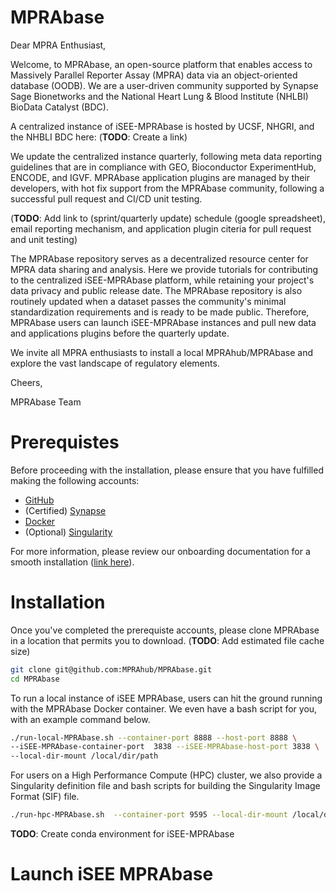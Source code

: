 # MPRAbase

Dear MPRA Enthusiast,

Welcome, to MPRAbase, an open-source platform that enables access to Massively Parallel Reporter Assay (MPRA) data via an object-oriented database (OODB). We are a user-driven community supported by Synapse Sage Bionetworks and the National Heart Lung & Blood Institute (NHLBI) BioData Catalyst (BDC).

A centralized instance of iSEE-MPRAbase is hosted by UCSF, NHGRI, and the NHBLI BDC here: (**TODO**: Create a link)

We update the centralized instance quarterly, following meta data reporting guidelines that are in compliance with GEO, Bioconductor ExperimentHub, ENCODE, and IGVF. MPRAbase application plugins are managed by their developers, with hot fix support from the MPRAbase community, following a successful pull request and CI/CD unit testing. 

(**TODO**: Add link to (sprint/quarterly update) schedule (google spreadsheet), email reporting mechanism, and application plugin citeria for pull request and unit testing)

The MPRAbase repository serves as a decentralized resource center for MPRA data sharing and analysis. Here we provide tutorials for contributing to the centralized iSEE-MPRAbase platform, while retaining your project's data privacy and public release date. The MPRAbase repository is also routinely updated when a dataset passes the community's minimal standardization requirements and is ready to be made public. Therefore, MPRAbase users can launch iSEE-MPRAbase instances and pull new data and applications plugins before the quarterly update.

We invite all MPRA enthusiasts to install a local MPRAhub/MPRAbase and explore the vast landscape of regulatory elements.

Cheers,

MPRAbase Team

# Prerequistes 

Before proceeding with the installation, please ensure that you have fulfilled making the following accounts:

- [GitHub](https://github.com/signup?ref_cta=Sign+up&ref_loc=header+logged+out&ref_page=%2F&source=header-home)
- (Certified) [Synapse](https://www.synapse.org/)
- [Docker](https://www.docker.com/)
- (Optional) [Singularity](https://cloud.sylabs.io/?_gl=1*zlt1gk*_ga*MTU1Mzg2OTQxNy4xNjg0MTkxMzM5*_ga_X710KLJKK6*MTY4NDE5MTMzOS4xLjEuMTY4NDE5MTM0Ni4wLjAuMA..&_ga=2.118074254.606116961.1684191339-1553869417.1684191339)

For more information, please review our onboarding documentation for a smooth installation ([link here](https://docs.google.com/document/d/1d23PDeozSP36U-4aWNFhE1knIbZ2HUiWTan9AsKQ-KY/edit?usp=sharing)).

# Installation

Once you've completed the prerequiste accounts, please clone MPRAbase in a location that permits you to download. (**TODO**: Add estimated file cache size)

```bash
git clone git@github.com:MPRAhub/MPRAbase.git
cd MPRAbase
```

To run a local instance of iSEE MPRAbase, users can hit the ground running with the MPRAbase Docker container. We even have a bash script for you, with an example command below.

```bash
./run-local-MPRAbase.sh --container-port 8888 --host-port 8888 \
--iSEE-MPRAbase-container-port  3838 --iSEE-MPRAbase-host-port 3838 \
--local-dir-mount /local/dir/path
```

For users on a High Performance Compute (HPC) cluster, we also provide a Singularity definition file and bash scripts for building the Singularity Image Format (SIF) file.

```bash
./run-hpc-MPRAbase.sh  --container-port 9595 --local-dir-mount /local/dir/path
```

**TODO**: Create conda environment for iSEE-MPRAbase

# Launch iSEE MPRAbase

